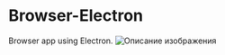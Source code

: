 # Browser-Electron
Browser app using Electron.
![Описание изображения]([ссылка_на_изображение](https://github.com/OlegK10/Browser-Electron/blob/main/Capture001.png))

